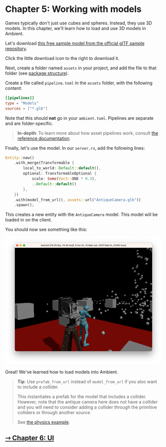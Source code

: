 # Chapter 5: Working with models

Games typically don't just use cubes and spheres. Instead, they use 3D models. In this chapter, we'll learn how to load and use 3D models in Ambient.

Let's download [this free sample model from the official glTF sample repository](https://github.com/KhronosGroup/glTF-Sample-Models/blob/master/2.0/AntiqueCamera/glTF-Binary/AntiqueCamera.glb).

Click the little download icon to the right to download it.

Next, create a folder named `assets` in your project, and add the file to that folder (see [package structure](./1_package.md#package-structure)).

Create a file called `pipeline.toml` in the `assets` folder, with the following content:

```toml
[[pipelines]]
type = "Models"
sources = ["*.glb"]
```

Note that this should **not** go in your `ambient.toml`. Pipelines are separate and are folder-specific.

> **In-depth**: To learn more about how asset pipelines work, consult [the reference documentation](../../reference/asset_pipeline.md).

Finally, let's use the model. In our `server.rs`, add the following lines:

```rust
Entity::new()
    .with_merge(Transformable {
        local_to_world: Default::default(),
        optional: TransformableOptional {
            scale: Some(Vec3::ONE * 0.3),
            ..Default::default()
        },
    })
    .with(model_from_url(), assets::url("AntiqueCamera.glb"))
    .spawn();
```

This creates a new entity with the `AntiqueCamera` model. This model will be loaded in on the client.

You should now see something like this:

![Model](model.png)

Great! We've learned how to load models into Ambient.

> **Tip**: Use `prefab_from_url` instead of `model_from_url` if you also want to include a collider.
>
> This instantiates a prefab for the model that includes a collider. However, note that the antique camera here does not have a collider and you will need to consider adding a collider through the primitive colliders or through another source.
>
> See [the physics example](https://github.com/AmbientRun/Ambient/tree/main/guest/rust/examples/basics/physics).

## [ ⇾ Chapter 6: UI](./6_ui.md)
